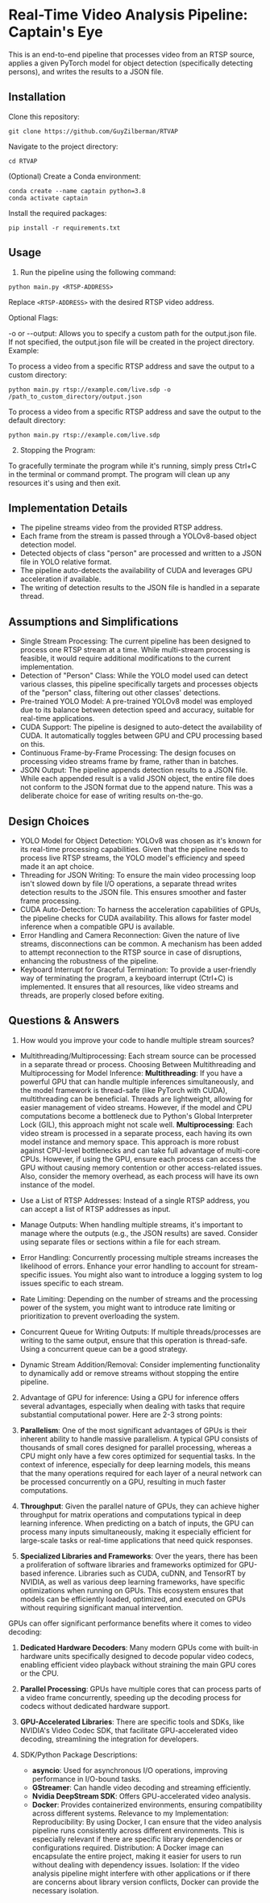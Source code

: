 # Real-Time Video Analysis Pipeline: Captain's Eye

This is an end-to-end pipeline that processes video from an RTSP source, applies a given PyTorch model for object detection (specifically detecting persons), and writes the results to a JSON file.

## Installation

Clone this repository:
   ```
   git clone https://github.com/GuyZilberman/RTVAP
   ```

Navigate to the project directory:
   ```
   cd RTVAP
   ```

(Optional) Create a Conda environment:
   ```
   conda create --name captain python=3.8
   conda activate captain
   ```

Install the required packages:
   ```
   pip install -r requirements.txt
   ```

## Usage

1. Run the pipeline using the following command:

```
python main.py <RTSP-ADDRESS>
```

Replace `<RTSP-ADDRESS>` with the desired RTSP video address.

Optional Flags:

-o or --output: Allows you to specify a custom path for the output.json file. If not specified, the output.json file will be created in the project directory.
Example:

To process a video from a specific RTSP address and save the output to a custom directory:

	python main.py rtsp://example.com/live.sdp -o /path_to_custom_directory/output.json

To process a video from a specific RTSP address and save the output to the default directory:

	python main.py rtsp://example.com/live.sdp

2. Stopping the Program:

To gracefully terminate the program while it's running, simply press Ctrl+C in the terminal or command prompt. The program will clean up any resources it's using and then exit.

## Implementation Details

- The pipeline streams video from the provided RTSP address.
- Each frame from the stream is passed through a YOLOv8-based object detection model.
- Detected objects of class "person" are processed and written to a JSON file in YOLO relative format.
- The pipeline auto-detects the availability of CUDA and leverages GPU acceleration if available.
- The writing of detection results to the JSON file is handled in a separate thread.

## Assumptions and Simplifications
- Single Stream Processing: The current pipeline has been designed to process one RTSP stream at a time. While multi-stream processing is feasible, it would require additional modifications to the current implementation.
- Detection of "Person" Class: While the YOLO model used can detect various classes, this pipeline specifically targets and processes objects of the "person" class, filtering out other classes' detections.
- Pre-trained YOLO Model: A pre-trained YOLOv8 model was employed due to its balance between detection speed and accuracy, suitable for real-time applications.
- CUDA Support: The pipeline is designed to auto-detect the availability of CUDA. It automatically toggles between GPU and CPU processing based on this.
- Continuous Frame-by-Frame Processing: The design focuses on processing video streams frame by frame, rather than in batches.
- JSON Output: The pipeline appends detection results to a JSON file. While each appended result is a valid JSON object, the entire file does not conform to the JSON format due to the append nature. This was a deliberate choice for ease of writing results on-the-go.

## Design Choices
- YOLO Model for Object Detection: YOLOv8 was chosen as it's known for its real-time processing capabilities. Given that the pipeline needs to process live RTSP streams, the YOLO model's efficiency and speed made it an apt choice.
- Threading for JSON Writing: To ensure the main video processing loop isn't slowed down by file I/O operations, a separate thread writes detection results to the JSON file. This ensures smoother and faster frame processing.
- CUDA Auto-Detection: To harness the acceleration capabilities of GPUs, the pipeline checks for CUDA availability. This allows for faster model inference when a compatible GPU is available.
- Error Handling and Camera Reconnection: Given the nature of live streams, disconnections can be common. A mechanism has been added to attempt reconnection to the RTSP source in case of disruptions, enhancing the robustness of the pipeline.
- Keyboard Interrupt for Graceful Termination: To provide a user-friendly way of terminating the program, a keyboard interrupt (Ctrl+C) is implemented. It ensures that all resources, like video streams and threads, are properly closed before exiting.

## Questions & Answers
1. How would you improve your code to handle multiple stream sources?
- Multithreading/Multiprocessing: Each stream source can be processed in a separate thread or process. 
Choosing Between Multithreading and Multiprocessing for Model Inference:
**Multithreading**: If you have a powerful GPU that can handle multiple inferences simultaneously, and the model framework is thread-safe (like PyTorch with CUDA), multithreading can be beneficial. Threads are lightweight, allowing for easier management of video streams. However, if the model and CPU computations become a bottleneck due to Python's Global Interpreter Lock (GIL), this approach might not scale well.
**Multiprocessing**: Each video stream is processed in a separate process, each having its own model instance and memory space. This approach is more robust against CPU-level bottlenecks and can take full advantage of multi-core CPUs. However, if using the GPU, ensure each process can access the GPU without causing memory contention or other access-related issues. Also, consider the memory overhead, as each process will have its own instance of the model.

- Use a List of RTSP Addresses:
Instead of a single RTSP address, you can accept a list of RTSP addresses as input.

- Manage Outputs:
When handling multiple streams, it's important to manage where the outputs (e.g., the JSON results) are saved. Consider using separate files or sections within a file for each stream.

- Error Handling:
Concurrently processing multiple streams increases the likelihood of errors. Enhance your error handling to account for stream-specific issues. You might also want to introduce a logging system to log issues specific to each stream.

- Rate Limiting:
Depending on the number of streams and the processing power of the system, you might want to introduce rate limiting or prioritization to prevent overloading the system.

- Concurrent Queue for Writing Outputs:
If multiple threads/processes are writing to the same output, ensure that this operation is thread-safe. Using a concurrent queue can be a good strategy.

- Dynamic Stream Addition/Removal:
Consider implementing functionality to dynamically add or remove streams without stopping the entire pipeline.

2. Advantage of GPU for inference:
Using a GPU for inference offers several advantages, especially when dealing with tasks that require substantial computational power. Here are 2-3 strong points:

1. **Parallelism**: One of the most significant advantages of GPUs is their inherent ability to handle massive parallelism. A typical GPU consists of thousands of small cores designed for parallel processing, whereas a CPU might only have a few cores optimized for sequential tasks. In the context of inference, especially for deep learning models, this means that the many operations required for each layer of a neural network can be processed concurrently on a GPU, resulting in much faster computations.

2. **Throughput**: Given the parallel nature of GPUs, they can achieve higher throughput for matrix operations and computations typical in deep learning inference. When predicting on a batch of inputs, the GPU can process many inputs simultaneously, making it especially efficient for large-scale tasks or real-time applications that need quick responses.

3. **Specialized Libraries and Frameworks**: Over the years, there has been a proliferation of software libraries and frameworks optimized for GPU-based inference. Libraries such as CUDA, cuDNN, and TensorRT by NVIDIA, as well as various deep learning frameworks, have specific optimizations when running on GPUs. This ecosystem ensures that models can be efficiently loaded, optimized, and executed on GPUs without requiring significant manual intervention.

GPUs can offer significant performance benefits where it comes to video decoding:

1. **Dedicated Hardware Decoders**: Many modern GPUs come with built-in hardware units specifically designed to decode popular video codecs, enabling efficient video playback without straining the main GPU cores or the CPU.

2. **Parallel Processing**: GPUs have multiple cores that can process parts of a video frame concurrently, speeding up the decoding process for codecs without dedicated hardware support.

3. **GPU-Accelerated Libraries**: There are specific tools and SDKs, like NVIDIA's Video Codec SDK, that facilitate GPU-accelerated video decoding, streamlining the integration for developers.

3. SDK/Python Package Descriptions:
    - **asyncio**: Used for asynchronous I/O operations, improving performance in I/O-bound tasks.
    - **GStreamer**: Can handle video decoding and streaming efficiently.
    - **Nvidia DeepStream SDK**: Offers GPU-accelerated video analysis.
    - **Docker**: Provides containerized environments, ensuring compatibility across different systems.
				  Relevance to my Implementation:
					Reproducibility: By using Docker, I can ensure that the video analysis pipeline runs consistently across different environments. This is especially relevant if there are specific library dependencies or configurations required.
					Distribution: A Docker image can encapsulate the entire project, making it easier for users to run without dealing with dependency issues.
					Isolation: If the video analysis pipeline might interfere with other applications or if there are concerns about library version conflicts, Docker can provide the necessary isolation.
					